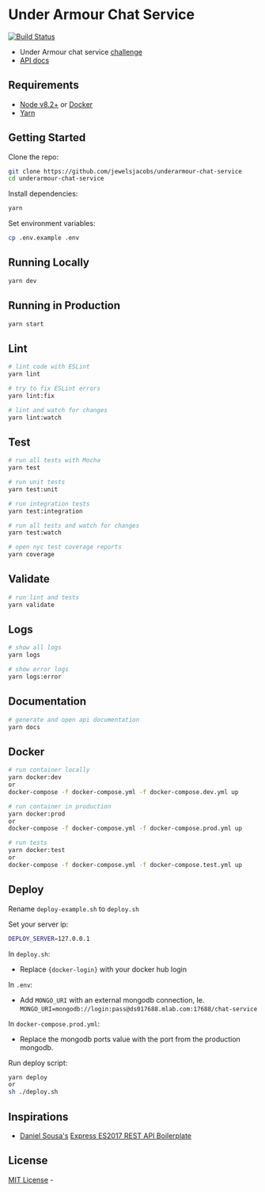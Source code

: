 # Under Armour Chat Service
[![Build Status](https://travis-ci.org/jewelsjacobs/underarmour-chat-service.svg?branch=master)](https://travis-ci.org/jewelsjacobs/underarmour-chat-service)

- Under Armour chat service [challenge](CHALLENGE.md)
- [API docs](http://html5devgal.com/underarmour-chat-service/index.html)

## Requirements

 - [Node v8.2+](https://nodejs.org/en/download/current/) or [Docker](https://www.docker.com/)
 - [Yarn](https://yarnpkg.com/en/docs/install)

## Getting Started

Clone the repo:

```bash
git clone https://github.com/jewelsjacobs/underarmour-chat-service
cd underarmour-chat-service
```

Install dependencies:

```bash
yarn
```

Set environment variables:

```bash
cp .env.example .env
```

## Running Locally

```bash
yarn dev
```

## Running in Production

```bash
yarn start
```

## Lint

```bash
# lint code with ESLint
yarn lint

# try to fix ESLint errors
yarn lint:fix

# lint and watch for changes
yarn lint:watch
```

## Test

```bash
# run all tests with Mocha
yarn test

# run unit tests
yarn test:unit

# run integration tests
yarn test:integration

# run all tests and watch for changes
yarn test:watch

# open nyc test coverage reports
yarn coverage
```

## Validate

```bash
# run lint and tests
yarn validate
```

## Logs

```bash
# show all logs
yarn logs

# show error logs
yarn logs:error
```

## Documentation

```bash
# generate and open api documentation
yarn docs
```

## Docker

```bash
# run container locally
yarn docker:dev
or
docker-compose -f docker-compose.yml -f docker-compose.dev.yml up

# run container in production
yarn docker:prod
or
docker-compose -f docker-compose.yml -f docker-compose.prod.yml up

# run tests
yarn docker:test
or
docker-compose -f docker-compose.yml -f docker-compose.test.yml up
```

## Deploy

Rename `deploy-example.sh` to `deploy.sh`

Set your server ip:

```bash
DEPLOY_SERVER=127.0.0.1
```

In `deploy.sh`:
 - Replace `{docker-login}` with your docker hub login
 
In `.env`:

  - Add `MONGO_URI` with an external mongodb connection, Ie. `MONGO_URI=mongodb://login:pass@ds017688.mlab.com:17688/chat-service`
  
In `docker-compose.prod.yml`:

  - Replace the mongodb ports value with the port from the production mongodb.

Run deploy script:

```bash
yarn deploy
or
sh ./deploy.sh
```

## Inspirations

 - [Daniel Sousa's](https://github.com/danielfsousa) [Express ES2017 REST API Boilerplate](https://github.com/danielfsousa/express-rest-es2017-boilerplate)

## License

[MIT License](README.md) - 
